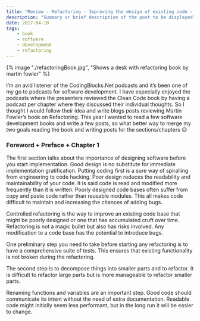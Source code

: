 ```yaml
---
title: "Review - Refactoring - Improving the design of existing code - Part 1"
description: "Summary or brief description of the post to be displayed"
date: 2017-04-10
tags: 
    - book
    - software
    - development
    - refactoring
---
```


{% image "./refactoringBook.jpg", "Shows a desk with refactoring book by martin fowler" %}

I’m an avid listener of the CodingBlocks.Net podcasts and it’s been one of my go to podcasts for software development. I have especially enjoyed the podcasts where the presenters reviewed the Clean Code book by having a podcast per chapter where they discussed their individual thoughts. So I thought I would follow their idea and write blogs posts reviewing Martin Fowler’s book on Refactoring. This year I wanted to read a few software development books and write a few posts, so what better way to merge my two goals reading the book and writing posts for the sections/chapters 😉

<!--more-->

### Foreword + Preface + Chapter 1

The first section talks about the importance of designing software before you start implementation. Good design is no substitute for immediate implementation gratification. Putting coding first is a sure way of spiralling from engineering to code hacking. Poor design reduces the readability and maintainability of your code. It is said code is read and modified more frequently than it is written. Poorly designed code bases often suffer from copy and paste code rather than reusable modules. This all makes code difficult to maintain and increasing the chances of adding bugs. 

Controlled refactoring is the way to improve an existing code base that might be poorly designed or one that has accumulated cruft over time. Refactoring is not a magic bullet but also has risks involved. Any modification to a code base has the potential to introduce bugs.

One preliminary step you need to take before starting any refactoring is to have a comprehensive suite of tests. This ensures that existing functionality is not broken during the refactoring.

The second step is to decompose things into smaller parts and to refactor. It is difficult to refactor large parts but is more manageable to refactor smaller parts.

Renaming functions and variables are an important step. Good code should communicate its intent without the need of extra documentation. Readable code might initially seem less performant, but in the long run it will be easier to change. 

